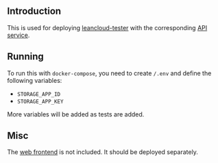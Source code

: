 ## Introduction

This is used for deploying [leancloud-tester](https://github.com/hjiang/leancloud-tester)
with the corresponding [API service](https://github.com/hjiang/leancloud-tester-api).

## Running

To run this with `docker-compose`, you need to create `/.env` and define the
following variables:

- `STORAGE_APP_ID`
- `STORAGE_APP_KEY`

More variables will be added as tests are added.

## Misc

The [web frontend](https://github.com/hjiang/leancloud-tester-web) is not included.
It should be deployed separately.
